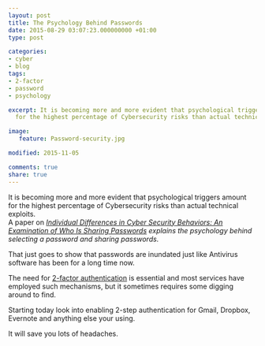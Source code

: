 ```yaml
---
layout: post
title: The Psychology Behind Passwords
date: 2015-08-29 03:07:23.000000000 +01:00
type: post

categories:
- cyber
- blog
tags:
- 2-factor
- password
- psychology

excerpt: It is becoming more and more evident that psychological triggers amount
  for the highest percentage of Cybersecurity risks than actual technical exploits.

image:
   feature: Password-security.jpg

modified: 2015-11-05

comments: true
share: true
---
```


<p>It is becoming more and more evident that psychological triggers amount for the highest percentage of Cybersecurity risks than actual technical exploits.<br />
A paper on <em><a rel="attachment wp-att-298" href="{{ site.baseurl }}/docs/password-sharing.pdf">Individual Differences in Cyber Security Behaviors: An Examination of Who Is Sharing Passwords</a> explains the psychology behind selecting a password and sharing passwords.</em></p>
<p>That just goes to show that passwords are inundated just like Antivirus software has been for a long time now.</p>
<p>The need for <a href="https://en.wikipedia.org/wiki/Two-factor_authentication">2-factor authentication</a> is essential and most services have employed such mechanisms, but it sometimes requires some digging around to find.</p>
<p>Starting today look into enabling 2-step authentication for Gmail, Dropbox, Evernote and anything else your using.</p>
<p>It will save you lots of headaches.</p>
